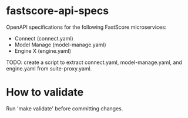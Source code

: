 
# fastscore-api-specs

OpenAPI specifications for the following FastScore microservices:

* Connect (connect.yaml)
* Model Manage (model-manage.yaml)
* Engine X (engine.yaml)

TODO: create a script to extract connect.yaml, model-manage.yaml, and
engine.yaml from suite-proxy.yaml.

# How to validate

Run 'make validate' before committing changes.

